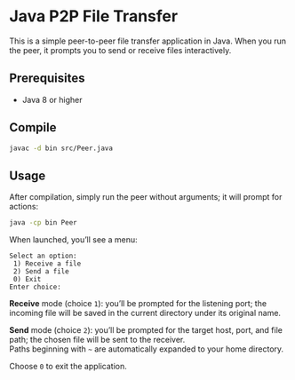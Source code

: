 # Java P2P File Transfer

This is a simple peer-to-peer file transfer application in Java. When you run the peer, it prompts you to send or receive files interactively.

## Prerequisites

- Java 8 or higher

## Compile

```bash
javac -d bin src/Peer.java
```

## Usage

After compilation, simply run the peer without arguments; it will prompt for actions:

```bash
java -cp bin Peer
```

When launched, you’ll see a menu:

```
Select an option:
 1) Receive a file
 2) Send a file
 0) Exit
Enter choice:
```

**Receive** mode (choice `1`): you’ll be prompted for the listening port; the incoming file will be saved in the current directory under its original name.  

**Send** mode (choice `2`): you’ll be prompted for the target host, port, and file path; the chosen file will be sent to the receiver.  
Paths beginning with `~` are automatically expanded to your home directory.

Choose `0` to exit the application.